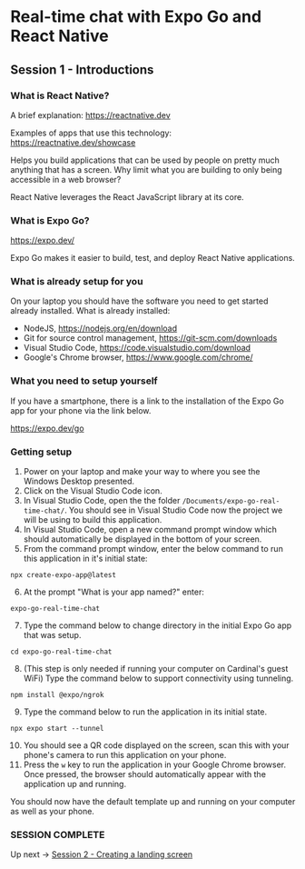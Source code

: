 # Real-time chat with Expo Go and React Native
## Session 1 - Introductions

### What is React Native?
A brief explanation: 
https://reactnative.dev

Examples of apps that use this technology: 
https://reactnative.dev/showcase

Helps you build applications that can be used by people on pretty much anything that has a screen. Why limit what you are building to only being accessible in a web browser?

React Native leverages the React JavaScript library at its core.

### What is Expo Go?
https://expo.dev/

Expo Go makes it easier to build, test, and deploy React Native applications.  

### What is already setup for you
On your laptop you should have the software you need to get started already installed.
What is already installed:
- NodeJS, https://nodejs.org/en/download
- Git for source control management, https://git-scm.com/downloads
- Visual Studio Code, https://code.visualstudio.com/download
- Google's Chrome browser, https://www.google.com/chrome/

### What you need to setup yourself
If you have a smartphone, there is a link to the installation of the Expo Go app for your phone via the link below.

https://expo.dev/go

### Getting setup
1. Power on your laptop and make your way to where you see the Windows Desktop presented.
2. Click on the Visual Studio Code icon.
3. In Visual Studio Code, open the the folder `/Documents/expo-go-real-time-chat/`.  You should see in Visual Studio Code now the project we will be using to build this application.
4. In Visual Studio Code, open a new command prompt window which should automatically be displayed in the bottom of your screen.
5. From the command prompt window, enter the below command to run this application in it's initial state:
```
npx create-expo-app@latest
```
6. At the prompt "What is your app named?" enter:
```
expo-go-real-time-chat
```
7. Type the command below to change directory in the initial Expo Go app that was setup.
```
cd expo-go-real-time-chat
```
8. (This step is only needed if running your computer on Cardinal's guest WiFi) Type the command below to support connectivity using tunneling.
```
npm install @expo/ngrok
```
9. Type the command below to run the application in its initial state.
```
npx expo start --tunnel
```
10. You should see a QR code displayed on the screen, scan this with your phone's camera to run this application on your phone.
11. Press the `w` key to run the application in your Google Chrome browser.  Once pressed, the browser should automatically appear with the application up and running.

You should now have the default template up and running on your computer as well as your phone.

### SESSION COMPLETE

Up next -> [Session 2 - Creating a landing screen](session-2-landing-screen.md)
